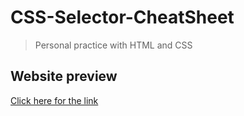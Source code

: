 # CSS-Selector-CheatSheet
>Personal practice with HTML and CSS

## Website preview
[Click here for the link](https://steven8801.github.io/CSS-Selector-CheatSheet/)
